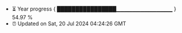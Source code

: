 - ⏳ Year progress { ████████████████▁▁▁▁▁▁▁▁▁▁▁▁▁▁ } 54.97 %
- ⏰ Updated on Sat, 20 Jul 2024 04:24:26 GMT

